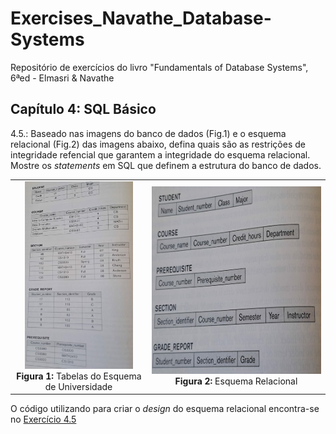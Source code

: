 # Exercises_Navathe_Database-Systems
Repositório de exercícios do livro "Fundamentals of Database Systems", 6ªed - Elmasri &amp; Navathe

## Capítulo 4: SQL Básico
4.5.: Baseado nas imagens do banco de dados (Fig.1) e o esquema relacional (Fig.2) das imagens abaixo, defina quais são as restrições de integridade refencial que garantem a integridade do esquema relacional. Mostre os _statements_ em SQL que definem a estrutura do banco de dados. 

<table align="center">
  <tr>
    <td align="center">
      <img src="valores_db_universidade.jpeg" alt="Fig.1-Tabelas do Esquema de Universidade" height="300px"/><br>
      <b>Figura 1:</b> Tabelas do Esquema de Universidade
    </td>
    <td align="center">
      <img src="esquema_db_universidade.jpeg" alt="Fig.2-Esquema Relacional" height="300px"/><br>
      <b>Figura 2:</b> Esquema Relacional
    </td>
  </tr>
</table>

O código utilizando para criar o _design_ do esquema relacional encontra-se no [Exercício 4.5](Exercicio_4.5)
